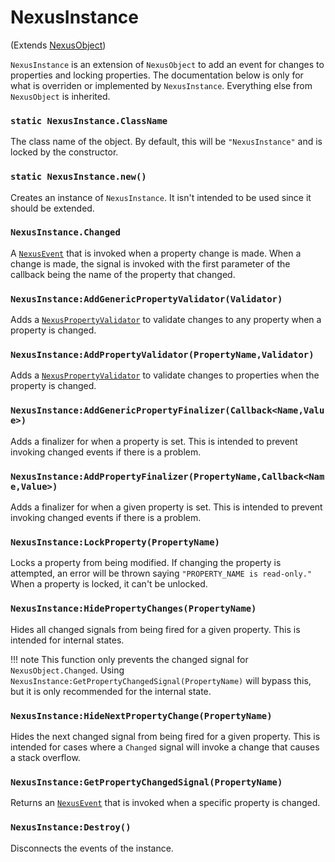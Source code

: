 # NexusInstance
(Extends [NexusObject](nexusobject.md))

`NexusInstance` is an extension of `NexusObject` to add
an event for changes to properties and locking properties.
The documentation below is only for what is overriden or
implemented by `NexusInstance`. Everything else from
`NexusObject` is inherited.

### `static NexusInstance.ClassName`
The class name of the object. By default, this will
be `"NexusInstance"` and is locked by the constructor.

### `static NexusInstance.new()`
Creates an instance of `NexusInstance`. It isn't intended
to be used since it should be extended.

### `NexusInstance.Changed`
A [`NexusEvent`](event/nexusevent.md) that is invoked when a property
change is made. When a change is made, the signal is
invoked with the first parameter of the callback being
the name of the property that changed.

### `NexusInstance:AddGenericPropertyValidator(Validator)`
Adds a [`NexusPropertyValidator`](propertyvalidator/nexuspropertyvalidator.md)
to validate changes to any property when a property is changed.

### `NexusInstance:AddPropertyValidator(PropertyName,Validator)`
Adds a [`NexusPropertyValidator`](propertyvalidator/nexuspropertyvalidator.md)
to validate changes to properties when the property is changed.

### `NexusInstance:AddGenericPropertyFinalizer(Callback<Name,Value>)`
Adds a finalizer for when a property is set.
This is intended to prevent invoking changed events
if there is a problem.

### `NexusInstance:AddPropertyFinalizer(PropertyName,Callback<Name,Value>)`
Adds a finalizer for when a given property is set.
This is intended to prevent invoking changed events
if there is a problem.

### `NexusInstance:LockProperty(PropertyName)`
Locks a property from being modified. If changing the property
is attempted, an error will be thrown saying `"PROPERTY_NAME is read-only."`
When a property is locked, it can't be unlocked.

### `NexusInstance:HidePropertyChanges(PropertyName)`
Hides all changed signals from being fired for a given
property. This is intended for internal states.

!!! note
    This function only prevents the changed signal for
    `NexusObject.Changed`. Using `NexusInstance:GetPropertyChangedSignal(PropertyName)`
    will bypass this, but it is only recommended for the
    internal state.

### `NexusInstance:HideNextPropertyChange(PropertyName)`
Hides the next changed signal from being fired for a given 
property. This is intended for cases where a `Changed`
signal will invoke a change that causes a stack overflow.

### `NexusInstance:GetPropertyChangedSignal(PropertyName)`
Returns an [`NexusEvent`](event/nexusevent.md) that is invoked
when a specific property is changed.

### `NexusInstance:Destroy()`
Disconnects the events of the instance.
